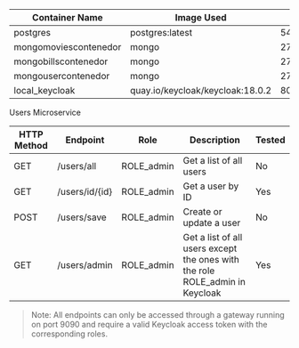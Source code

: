 | Container Name | Image Used                      | Port       | Username | Password |
| -------------- | ------------------------------ | ---------- | -------- | -------- |
| postgres       | postgres:latest                | 5439:5439  | postgres | 1234     |
| mongomoviescontenedor | mongo                   | 27018:27017 | usrmongo | pwdmongo |
| mongobillscontenedor | mongo                   | 27019:27017 | usrmongo | pwdmongo |
| mongousercontenedor  | mongo                   | 27020:27017 | usrmongo | pwdmongo |
| local_keycloak | quay.io/keycloak/keycloak:18.0.2 | 8080:8080  | admin    | admin    |

Users Microservice

| HTTP Method | Endpoint | Role | Description | Tested |
|-------------|----------|------|-------------|--------|
| GET         | /users/all | ROLE_admin | Get a list of all users | No    |
| GET         | /users/id/{id} | ROLE_admin | Get a user by ID | Yes    |
| POST        | /users/save | ROLE_admin | Create or update a user | No    |
| GET         | /users/admin | ROLE_admin | Get a list of all users except the ones with the role ROLE_admin in Keycloak | Yes    |

> Note: All endpoints can only be accessed through a gateway running on port 9090 and require a valid Keycloak access token with the corresponding roles.



